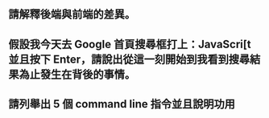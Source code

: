
## 請解釋後端與前端的差異。

## 假設我今天去 Google 首頁搜尋框打上：JavaScri[t 並且按下 Enter，請說出從這一刻開始到我看到搜尋結果為止發生在背後的事情。

## 請列舉出 5 個 command line 指令並且說明功用
